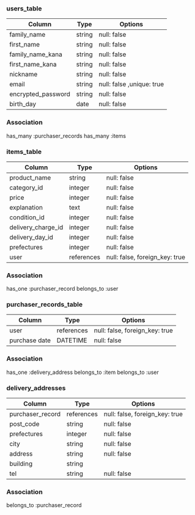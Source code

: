 ### users_table

|Column            |Type  |Options                   |
|------------------|------|--------------------------|
|family_name       |string|null: false               |
|first_name        |string|null: false               |
|family_name_kana  |string|null: false               |
|first_name_kana   |string|null: false               |
|nickname          |string|null: false               |
|email             |string|null: false ,unique: true |
|encrypted_password|string|null: false               |
|birth_day         |date  |null: false               |

### Association
has_many :purchaser_records
has_many :items


### items_table

|Column              |Type      |Options                        |
|--------------------|----------|-------------------------------|
|product_name        |string    |null: false                    |
|category_id         |integer   |null: false                    |
|price               |integer   |null: false                    |
|explanation         |text      |null: false                    |
|condition_id        |integer   |null: false                    |
|delivery_charge_id  |integer   |null: false                    |
|delivery_day_id     |integer   |null: false                    |
|prefectures         |integer   |null: false                    |
|user                |references|null: false, foreign_key: true |

### Association

has_one :purchaser_record
belongs_to :user


### purchaser_records_table

|Column       |Type      |Options                       |
|-------------|----------|------------------------------|
|user         |references|null: false, foreign_key: true|
|purchase date|DATETIME  |null: false                   |

### Association

has_one :delivery_address
belongs_to :item
belongs_to :user


### delivery_addresses

|Column           |Type      |Options                        |
|-----------------|----------|-------------------------------|
|purchaser_record |references|null: false, foreign_key: true |
|post_code        |string    |null: false                    |
|prefectures      |integer   |null: false                    |
|city             |string    |null: false                    |
|address          |string    |null: false                    |
|building         |string    |                               |
|tel              |string    |null: false                    |


### Association
belongs_to :purchaser_record
